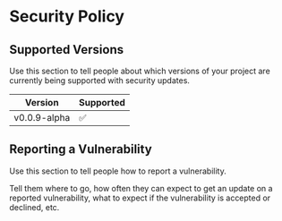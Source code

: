 # Security Policy

## Supported Versions

Use this section to tell people about which versions of your project are
currently being supported with security updates.

| Version        | Supported          |
| ---------------| ------------------ |
| v0.0.9-alpha   | :white_check_mark: |

## Reporting a Vulnerability

Use this section to tell people how to report a vulnerability.

Tell them where to go, how often they can expect to get an update on a
reported vulnerability, what to expect if the vulnerability is accepted or
declined, etc.
